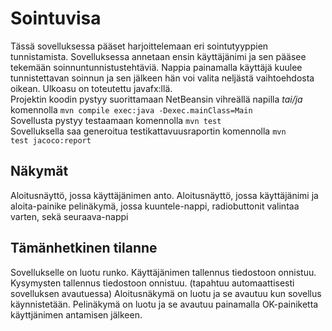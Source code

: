 # Sointuvisa

Tässä sovelluksessa pääset harjoittelemaan eri sointutyyppien tunnistamista. 
Sovelluksessa annetaan ensin käyttäjänimi ja sen pääsee tekemään soinnuntunnistustehtäviä. 
Nappia painamalla käyttäjä kuulee tunnistettavan soinnun ja sen jälkeen hän voi valita neljästä vaihtoehdosta oikean. 
Ulkoasu on toteutettu javafx:llä.<br>
Projektin koodin pystyy suorittamaan NetBeansin vihreällä napilla _tai/ja_ komennolla 
<code>mvn compile exec:java -Dexec.mainClass=Main</code><br>
Sovellusta pystyy testaamaan komennolla <code>mvn test</code><br>
Sovelluksella saa generoitua testikattavuusraportin komennolla <code>mvn test jacoco:report</code>

## Näkymät
Aloitusnäyttö, jossa käyttäjänimen anto.
Aloitusnäyttö, jossa käyttäjänimi ja aloita-painike
pelinäkymä, jossa kuuntele-nappi, radiobuttonit valintaa varten, sekä seuraava-nappi



##  Tämänhetkinen tilanne

Sovellukselle on luotu runko. 
Käyttäjänimen tallennus tiedostoon onnistuu.
Kysymysten tallennus tiedostoon onnistuu. (tapahtuu automaattisesti sovelluksen avautuessa)
Aloitusnäkymä on luotu ja se avautuu kun sovellus käynnistetään.
Pelinäkymä on luotu ja se avautuu painamalla OK-painiketta käyttjänimen antamisen jälkeen. 


